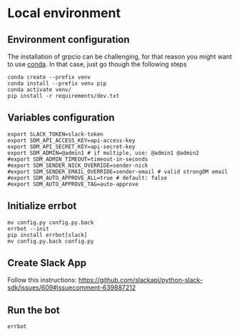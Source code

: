 # Local environment

## Environment configuration
The installation of grpcio can be challenging, for that reason you might want to use [conda](https://docs.conda.io/en/latest/). In that case, just go though the following steps
```
conda create --prefix venv
conda install --prefix venv pip
conda activate venv/
pip install -r requirements/dev.txt
```

## Variables configuration
```
export SLACK_TOKEN=slack-token
export SDM_API_ACCESS_KEY=api-access-key
export SDM_API_SECRET_KEY=api-secret-key
export SDM_ADMIN=@admin1 # if multiple, use: @admin1 @admin2
#export SDM_ADMIN_TIMEOUT=timeout-in-seconds
#export SDM_SENDER_NICK_OVERRIDE=sender-nick
#export SDM_SENDER_EMAIL_OVERRIDE=sender-email # valid strongDM email
#export SDM_AUTO_APPROVE_ALL=true # default: false
#export SDM_AUTO_APPROVE_TAG=auto-approve
```

## Initialize errbot
```
mv config.py config.py.back
errbot --init
pip install errbot[slack]
mv config.py.back config.py
```

## Create Slack App
Follow this instructions: https://github.com/slackapi/python-slack-sdk/issues/609#issuecomment-639887212 

## Run the bot
```
errbot
```
